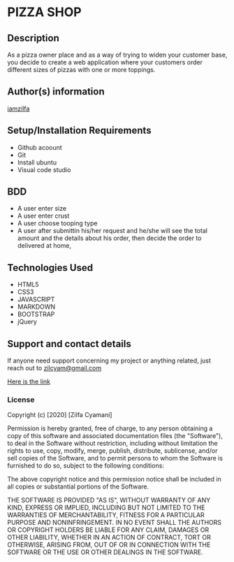# PIZZA SHOP
## Description
As a pizza owner place and as a way of trying to widen your customer base, you decide to create a web application where your customers order different sizes of pizzas with one or more toppings. 

## Author(s) information
[iamzilfa](https://github.com/iamzilfa)

## Setup/Installation Requirements

* Github acoount
* Git
* Install ubuntu
* Visual code studio

## BDD
* A user enter size
* A user enter crust
* A user choose tooping type
* A user after submittin his/her request and he/she will see the total amount and the details about his order, then decide the order to delivered at home,



## Technologies Used
* HTML5
* CSS3
* JAVASCRIPT
* MARKDOWN
* BOOTSTRAP
* jQuery
## Support and contact details
If anyone need support concerning my project or anything related, just reach out to zilcyam@gmail.com
 
[Here is the link](https://iamzilfa.github.io/PIZZA-SHOP/ "PIZZA-SHOP")



### License

Copyright (c) [2020] [Zilfa Cyamani]

Permission is hereby granted, free of charge, to any person obtaining a copy
of this software and associated documentation files (the "Software"), to deal
in the Software without restriction, including without limitation the rights
to use, copy, modify, merge, publish, distribute, sublicense, and/or sell
copies of the Software, and to permit persons to whom the Software is
furnished to do so, subject to the following conditions:

The above copyright notice and this permission notice shall be included in all
copies or substantial portions of the Software.

THE SOFTWARE IS PROVIDED "AS IS", WITHOUT WARRANTY OF ANY KIND, EXPRESS OR
IMPLIED, INCLUDING BUT NOT LIMITED TO THE WARRANTIES OF MERCHANTABILITY,
FITNESS FOR A PARTICULAR PURPOSE AND NONINFRINGEMENT. IN NO EVENT SHALL THE
AUTHORS OR COPYRIGHT HOLDERS BE LIABLE FOR ANY CLAIM, DAMAGES OR OTHER
LIABILITY, WHETHER IN AN ACTION OF CONTRACT, TORT OR OTHERWISE, ARISING FROM,
OUT OF OR IN CONNECTION WITH THE SOFTWARE OR THE USE OR OTHER DEALINGS IN THE
SOFTWARE.